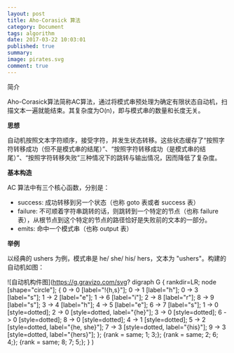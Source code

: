 ```yaml
---
layout: post
title: Aho-Corasick 算法
category: Document
tags: algorithm 
date: 2017-03-22 10:03:01
published: true
summary: 
image: pirates.svg
comment: true
---
```


简介

Aho-Corasick算法简称AC算法，通过将模式串预处理为确定有限状态自动机，扫描文本一遍就能结束。其复杂度为O(n)，即与模式串的数量和长度无关。


**思想**

自动机按照文本字符顺序，接受字符，并发生状态转移。这些状态缓存了“按照字符转移成功（但不是模式串的结尾）”、“按照字符转移成功（是模式串的结尾）”、“按照字符转移失败”三种情况下的跳转与输出情况，因而降低了复杂度。


**基本构造**

AC 算法中有三个核心函数，分别是：

- success: 成功转移到另一个状态（也称 goto 表或者 success 表）
- failure: 不可顺着字符串跳转的话，则跳转到一个特定的节点（也称 failure 表），从根节点到这个特定的节点的路径恰好是失败前的文本的一部分。
- emits: 命中一个模式串（也称 output 表）


**举例**

以经典的 ushers 为例，模式串是 he/ she/ his/ hers，文本为 "ushers"。构建的自动机如图：

![自动机构件图](https://g.gravizo.com/svg?
digraph G {
    rankdir=LR;
    node [shape="circle"];
    {
        0 -> 0 [label="!{h,s}"];
        0 -> 1 [label="h"];
        0 -> 3 [label="s"];
        1 -> 2 [label="e"];
        1 -> 6 [label="i"];
        2 -> 8 [label="r"];
        8 -> 9 [label="s"];
        3 -> 4 [label="h"];
        4 -> 5 [label="e"];
        6 -> 7 [label="s"];
        1 -> 0 [style=dotted];
        2 -> 0 [style=dotted, label="{he}"];
        3 -> 0 [style=dotted];
        6 -> 0 [style=dotted];
        8 -> 0 [style=dotted];
        4 -> 1 [style=dotted];
        5 -> 2 [style=dotted, label="{he, she}"];
        7 -> 3 [style=dotted, label="{his}"];
        9 -> 3 [style=dotted, label="{hers}"];
    };
    {rank = same; 1; 3;};
    {rank = same; 2; 6; 4;};
    {rank = same; 8; 7; 5;};
}
)
